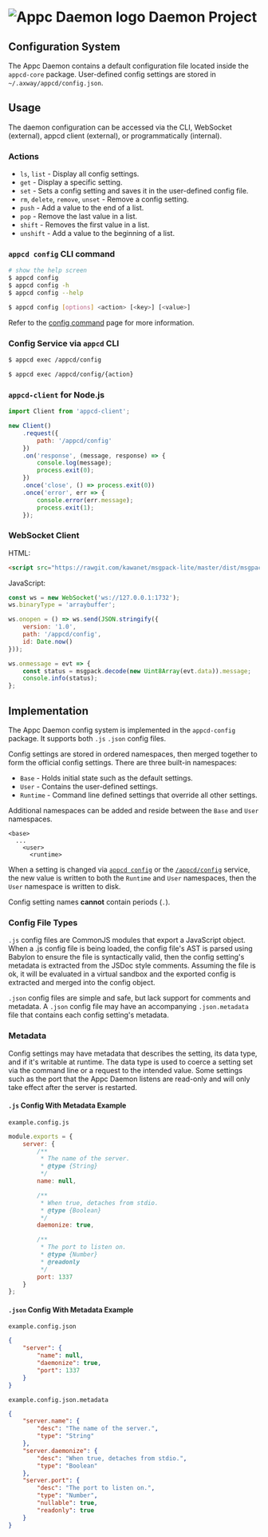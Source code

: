 # ![Appc Daemon logo](../images/appc-daemon.png) Daemon Project

## Configuration System

The Appc Daemon contains a default configuration file located inside the `appcd-core` package.
User-defined config settings are stored in `~/.axway/appcd/config.json`.

## Usage

The daemon configuration can be accessed via the CLI, WebSocket (external), appcd client
(external), or programmatically (internal).

### Actions

 * `ls`, `list` - Display all config settings.
 * `get` - Display a specific setting.
 * `set` - Sets a config setting and saves it in the user-defined config file.
 * `rm`, `delete`, `remove`, `unset` - Remove a config setting.
 * `push` - Add a value to the end of a list.
 * `pop` - Remove the last value in a list.
 * `shift` - Removes the first value in a list.
 * `unshift` - Add a value to the beginning of a list.

### `appcd config` CLI command

```sh
# show the help screen
$ appcd config
$ appcd config -h
$ appcd config --help

$ appcd config [options] <action> [<key>] [<value>]
```

Refer to the [config command](Commands/config.md) page for more information.

### Config Service via `appcd` CLI

```sh
$ appcd exec /appcd/config

$ appcd exec /appcd/config/{action}
```

### `appcd-client` for Node.js

```js
import Client from 'appcd-client';

new Client()
	.request({
		path: '/appcd/config'
	})
	.on('response', (message, response) => {
		console.log(message);
		process.exit(0);
	})
	.once('close', () => process.exit(0))
	.once('error', err => {
		console.error(err.message);
		process.exit(1);
	});
```

### WebSocket Client

HTML:

```html
<script src="https://rawgit.com/kawanet/msgpack-lite/master/dist/msgpack.min.js"></script>
```

JavaScript:

```js
const ws = new WebSocket('ws://127.0.0.1:1732');
ws.binaryType = 'arraybuffer';

ws.onopen = () => ws.send(JSON.stringify({
    version: '1.0',
    path: '/appcd/config',
    id: Date.now()
}));

ws.onmessage = evt => {
	const status = msgpack.decode(new Uint8Array(evt.data)).message;
    console.info(status);
};
```

## Implementation

The Appc Daemon config system is implemented in the `appcd-config` package. It supports both `.js`
`.json` config files.

Config settings are stored in ordered namespaces, then merged together to form the official config
settings. There are three built-in namespaces:

 * `Base` - Holds initial state such as the default settings.
 * `User` - Contains the user-defined settings.
 * `Runtime` - Command line defined settings that override all other settings.

Additional namespaces can be added and reside between the `Base` and `User` namespaces.

```
<base>
  ...
    <user>
      <runtime>
```

When a setting is changed via [`appcd config`](../Commands/config.md) or the
[`/appcd/config`](../Services/config.md) service, the new value is written to both the `Runtime` and
`User` namespaces, then the `User` namespace is written to disk.

Config setting names __cannot__ contain periods (`.`).

### Config File Types

`.js` config files are CommonJS modules that export a JavaScript object. When a .js config file is
being loaded, the config file's AST is parsed using Babylon to ensure the file is syntactically
valid, then the config setting's metadata is extracted from the JSDoc style comments. Assuming the
file is ok, it will be evaluated in a virtual sandbox and the exported config is extracted and
merged into the config object.

`.json` config files are simple and safe, but lack support for comments and metadata. A `.json`
config file may have an accompanying `.json.metadata` file that contains each config setting's
metadata.

### Metadata

Config settings may have metadata that describes the setting, its data type, and if it's writable at
runtime. The data type is used to coerce a setting set via the command line or a request to the
intended value. Some settings such as the port that the Appc Daemon listens are read-only and will
only take effect after the server is restarted.

#### `.js` Config With Metadata Example

`example.config.js`

```javascript
module.exports = {
    server: {
        /**
         * The name of the server.
         * @type {String}
         */
        name: null,

        /**
         * When true, detaches from stdio.
         * @type {Boolean}
         */
        daemonize: true,

        /**
         * The port to listen on.
         * @type {Number}
         * @readonly
         */
        port: 1337
    }
};
```

#### `.json` Config With Metadata Example

`example.config.json`

```json
{
    "server": {
        "name": null,
        "daemonize": true,
        "port": 1337
    }
}
```

`example.config.json.metadata`

```json
{
    "server.name": {
        "desc": "The name of the server.",
        "type": "String"
    },
    "server.daemonize": {
        "desc": "When true, detaches from stdio.",
        "type": "Boolean"
    },
    "server.port": {
        "desc": "The port to listen on.",
        "type": "Number",
        "nullable": true,
        "readonly": true
    }
}
```
